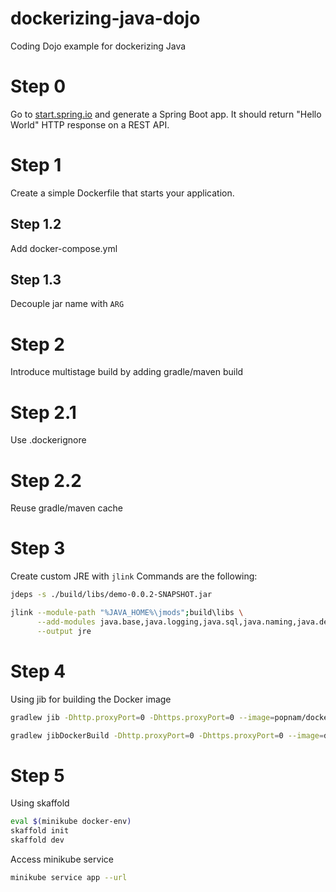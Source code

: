 # dockerizing-java-dojo
Coding Dojo example for dockerizing Java

# Step 0
Go to [start.spring.io](https://start.spring.io/) and generate a Spring Boot app.
It should return "Hello World" HTTP response on a REST API. 

# Step 1
Create a simple Dockerfile that starts your application.

## Step 1.2
Add docker-compose.yml

## Step 1.3
Decouple jar name with `ARG`

# Step 2
Introduce multistage build by adding gradle/maven build

# Step 2.1
Use .dockerignore

# Step 2.2
Reuse gradle/maven cache

# Step 3
Create custom JRE with `jlink`
Commands are the following:
```bash
jdeps -s ./build/libs/demo-0.0.2-SNAPSHOT.jar
```

```bash
jlink --module-path "%JAVA_HOME%\jmods";build\libs \
      --add-modules java.base,java.logging,java.sql,java.naming,java.desktop,java.security.jgss,java.management,java.instrument \
      --output jre
```

# Step 4
Using jib for building the Docker image
```bash
gradlew jib -Dhttp.proxyPort=0 -Dhttps.proxyPort=0 --image=popnam/dockerizing-java-dojo
```

```bash
gradlew jibDockerBuild -Dhttp.proxyPort=0 -Dhttps.proxyPort=0 --image=dockerizing-java-dojo
```

# Step 5
Using skaffold

```bash
eval $(minikube docker-env)
skaffold init
skaffold dev
```

Access minikube service
```bash
minikube service app --url
```